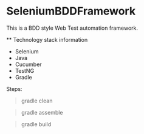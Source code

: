 # SeleniumBDDFramework

This is a BDD style Web Test automation framework.

** Technology stack information
  - Selenium
  - Java
  - Cucumber
  - TestNG
  - Gradle
  
Steps:
  > gradle clean
  
  > gradle assemble
  
  > gradle build
  
